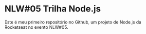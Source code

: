 # NLW#05 Trilha Node.js
Este é meu primeiro repositório no Github, um projeto de Node.js da Rocketseat no evento NLW#05.